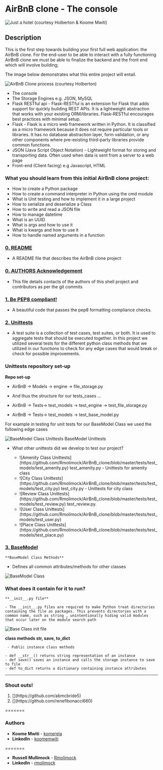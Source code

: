 # AirBnB clone - The console

![Just a hotel (courtesy Holberton & Koome Mwiti)](https://github.com/Rmolimock/AirBnB_clone/blob/master/Readme_images/Screen%20Shot%202019-07-04%20at%205.24.23%20PM.png)

## Description
This is the first step towards building your first full web application: the AirBnB clone. For the end-user to be able to interact with a fully functioning AirBnB clone we must be able to finalize the backend and the front end which will involve building;

The image below demonstrates what this entire project will entail.

![AirBnB Clone process (courtesy Holberton)](https://github.com/Rmolimock/AirBnB_clone/blob/master/Readme_images/AirBnB%20Clone%20process.png)

* The console
* The Storage Engines e.g. JSON, MySQL
* Flask RESTful api - Flask-RESTful is an extension for Flask that adds support for quickly building REST APIs. It is a lightweight abstraction that works with your existing ORM/libraries. Flask-RESTful encourages best practices with minimal setup. 
* Flask - Flask is a micro web framework written in Python. It is classified as a micro framework because it does not require particular tools or libraries. It has no database abstraction layer, form validation, or any other components where pre-existing third-party libraries provide common functions.
* JSON (Java Script Object Notation) - Lightweight format for storing and transporting data. Often used when data is sent from a server to a web page
* Front-end (Client facing) e.g Javascript, HTML 


### What you should learn from this initial AirBnB clone project:

<ul>
<li>How to create a Python package</li>
<li>How to create a command interpreter in Python using the cmd module</li>
<li>What is Unit testing and how to implement it in a large project</li>
<li>How to serialize and deserialize a Class</li>
<li>How to write and read a JSON file</li>
<li>How to manage datetime</li>
<li>What is an UUID</li>
<li>What is args and how to use it</li>
<li>What is kwargs and how to use it</li>
<li>How to handle named arguments in a function</li>
</ul>




### [0. README](./README.md)

* A README file that describes the AirBnB clone project

### [0. AUTHORS Acknowledgement](./AUTHORS)

* This file details contacts of the authors of this shell project and contributors as per the git commits

### [1. Be PEP8 compliant!](./AirBnB_clone/)

* A beautiful code that passes the pep8 formatting compliance checks.

### [2. Unittests](./AirBnB_clone/tests/test_models/)

* A test suite is a collection of test cases, test suites, or both. It is used to aggregate tests that should be executed together. In this project we utilized several tests for the different python class methods that we utilized in our functions to check for any edge cases that would break or check for possible improvements.

### Unittests repository set-up

**Repo set-up**

- AirBnB -> Models -> engine -> file_storage.py

* And thus the structure for our tests_cases …

- AirBnB -> Tests-> test_models -> test_engine -> test_file_storage.py

- AirBnB -> Tests-> test_models -> test_base_model.py


For example in testing for unit tests for our BaseModel Class we used the following edge cases

![BaseModel Class Unittests](https://github.com/Rmolimock/AirBnB_clone/blob/master/Readme_images/unittest_image.png) BaseModel Unittests

<ul>
<li> What other unittests did we develop to test our project? </li>
<ul>
<li> ![Amenity Class Unittests](https://github.com/Rmolimock/AirBnB_clone/blob/master/tests/test_models/test_amenity.py) test_amenity.py - Unittests for amenity class </li>
<li> ![City Class Unittests](https://github.com/Rmolimock/AirBnB_clone/blob/master/tests/test_models/test_city.py) test_city.py - Unittests for city class </li>
<li> ![Review Class Unittests](https://github.com/Rmolimock/AirBnB_clone/blob/master/tests/test_models/test_review.py) test_review.py. </li>
<li> ![User Class Unittests](https://github.com/Rmolimock/AirBnB_clone/blob/master/tests/test_models/test_user.py) </li>
<li> ![Place Class Unittests](https://github.com/Rmolimock/AirBnB_clone/blob/master/tests/test_models/test_place.py) </li>
</ul>
</ul>

### [3. BaseModel ](./AirBnB_clone)

    **BaseModel Class Methods**

- Defines all common attributes/methods for other classes

![BaseModel Class](https://github.com/Rmolimock/AirBnB_clone/blob/master/Readme_images/BaseModel_class.png)


### What does it contain for it to run?

    **__init__.py file**
	
	- The __init__.py files are required to make Python treat directories containing the file as packages. This prevents directories with a common name, such as string , unintentionally hiding valid modules that occur later on the module search path

![Base Class __init__ file](https://github.com/Rmolimock/AirBnB_clone/blob/master/Readme_images/__init__%20example.png)

   **class methods str, save, to_dict**

	 - Public instance class methods

	- def __str__() returns string representation of an instance
	- def save() saves an instance and calls the storage instance to save to file
	- def to_dict returns a dictionary containing instance attributes

---


### Shout outs!
<ol>
<li>[](https://github.com/abmcbride5)</li>
<li>[](https://github.com/renefibonacci660)</li>
</ol>
=======

### Authors
* **Koome Mwiti** - [komerela](https://github.com/komerela)
* **LinkedIn** - [koomemwiti](www.linkedin.com/in/koomemwiti)

=======
* **Russell Mullimock** - [Rmolimock](https://github.com/Rmolimock)
* **LinkedIn** - [rmolimock](www.linkedin.com/in/russellmolimock)
